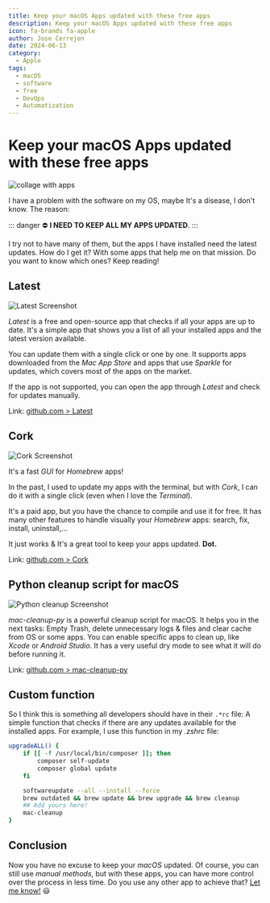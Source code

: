 ```yaml
---
title: Keep your macOS Apps updated with these free apps
description: Keep your macOS Apps updated with these free apps
icon: fa-brands fa-apple
author: Jose Cerrejon
date: 2024-06-13
category:
  - Apple
tags:
  - macOS
  - software
  - free
  - DevOps
  - Automatization
---
```

# Keep your macOS Apps updated with these free apps

![collage with apps](/images/2024/06/update_macos_apps.png "My apps to get my OS to the latest")

I have a problem with the software on my OS, maybe It's a disease, I don't know. The reason:

::: danger ⛔️
**I NEED TO KEEP ALL MY APPS UPDATED**.
:::

I try not to have many of them, but the apps I have installed need the latest updates. How do I get it? With some apps that help me on that mission. Do you want to know which ones? Keep reading!

## Latest

![Latest Screenshot](/images/2024/06/latest.jpg "Latest")

*Latest* is a free and open-source app that checks if all your apps are up to date. It's a simple app that shows you a list of all your installed apps and the latest version available.

You can update them with a single click or one by one. It supports apps downloaded from the *Mac App Store* and apps that use *Sparkle* for updates, which covers most of the apps on the market.

If the app is not supported, you can open the app through *Latest* and check for updates manually.

Link: [github.com > Latest](https://github.com/mangerlahn/Latest)

## Cork

![Cork Screenshot](/images/2024/06/cork.jpg "Cork")

It's a fast *GUI* for *Homebrew* apps!

In the past, I used to update my apps with the terminal, but with *Cork*, I can do it with a single click (even when I love the *Terminal*).

It's a paid app, but you have the chance to compile and use it for free. It has many other features to handle visually your *Homebrew* apps: search, fix, install, uninstall,...

It just works & It's a great tool to keep your apps updated. **Dot.**

Link: [github.com > Cork](https://github.com/buresdv/Cork)

## Python cleanup script for macOS

![Python cleanup Screenshot](/images/2024/06/mac-cleanup.png "Python cleanup")

*mac-cleanup-py* is a powerful cleanup script for macOS. It helps you in the next tasks: Empty Trash, delete unnecessary logs & files and clear cache from OS or some apps. You can enable specific apps to clean up, like *Xcode* or *Android Studio*. It has a very useful dry mode to see what it will do before running it.

Link: [github.com > mac-cleanup-py](https://github.com/mac-cleanup/mac-cleanup-py)

## Custom function

So I think this is something all developers should have in their `.*rc` file: A simple function that checks if there are any updates available for the installed apps. For example, I use this function in my *.zshrc* file:

```sh
upgradeALL() {
    if [[ -f /usr/local/bin/composer ]]; then
        composer self-update
        composer global update
    fi

    softwareupdate --all --install --force
    brew outdated && brew update && brew upgrade && brew cleanup
    ## Add yours here!
    mac-cleanup
}
```

## Conclusion

Now you have no excuse to keep your *macOS* updated. Of course, you can still use *manual methods*, but with these apps, you can have more control over the process in less time. Do you use any other app to achieve that? [Let me know!](mailto:ulysess@gmail.com) :smiley: